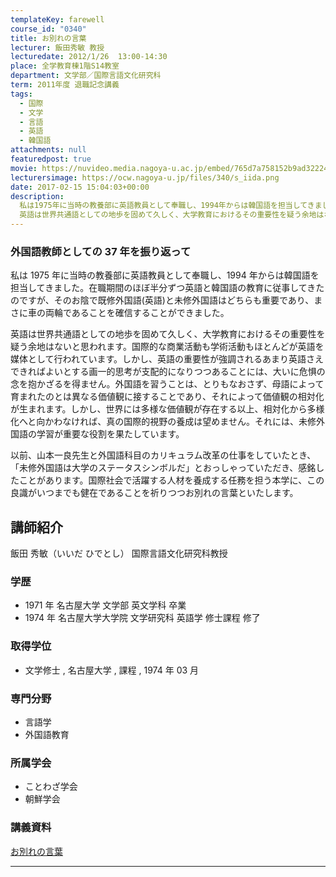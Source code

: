 ```yaml
---
templateKey: farewell
course_id: "0340"
title: お別れの言葉
lecturer: 飯田秀敏 教授
lecturedate: 2012/1/26  13:00-14:30
place: 全学教育棟1階S14教室
department: 文学部／国際言語文化研究科
term: 2011年度 退職記念講義
tags:
  - 国際
  - 文学
  - 言語
  - 英語
  - 韓国語
attachments: null
featuredpost: true
movie: https://nuvideo.media.nagoya-u.ac.jp/embed/765d7a758152b9ad322249665d543ab307e7a170
lecturersimage: https://ocw.nagoya-u.jp/files/340/s_iida.png
date: 2017-02-15 15:04:03+00:00
description:
  私は1975年に当時の教養部に英語教員として奉職し、1994年からは韓国語を担当してきました。在職期間のほぼ半分ずつ英語と韓国語の教育に従事してきたのですが、そのお陰で既修外国語(英語)と未修外国語はどちらも重要であり、まさに車の両輪であることを確信することができました。
  英語は世界共通語としての地歩を固めて久しく、大学教育におけるその重要性を疑う余地はないと思われます。国際的な商業活動も ....
---
```


### 外国語教師としての 37 年を振り返って

私は 1975 年に当時の教養部に英語教員として奉職し、1994 年からは韓国語を担当してきました。在職期間のほぼ半分ずつ英語と韓国語の教育に従事してきたのですが、そのお陰で既修外国語(英語)と未修外国語はどちらも重要であり、まさに車の両輪であることを確信することができました。

英語は世界共通語としての地歩を固めて久しく、大学教育におけるその重要性を疑う余地はないと思われます。国際的な商業活動も学術活動もほとんどが英語を媒体として行われています。しかし、英語の重要性が強調されるあまり英語さえできればよいとする画一的思考が支配的になりつつあることには、大いに危惧の念を抱かざるを得ません。外国語を習うことは、とりもなおさず、母語によって育まれたのとは異なる価値観に接することであり、それによって価値観の相対化が生まれます。しかし、世界には多様な価値観が存在する以上、相対化から多様化へと向かわなければ、真の国際的視野の養成は望めません。それには、未修外国語の学習が重要な役割を果たしています。

以前、山本一良先生と外国語科目のカリキュラム改革の仕事をしていたとき、「未修外国語は大学のステータスシンボルだ」とおっしゃっていただき、感銘したことがあります。国際社会で活躍する人材を養成する任務を担う本学に、この良識がいつまでも健在であることを祈りつつお別れの言葉といたします。

## 講師紹介

飯田 秀敏（いいだ ひでとし） 国際言語文化研究科教授

### 学歴

- 1971 年 名古屋大学 文学部 英文学科 卒業
- 1974 年 名古屋大学大学院 文学研究科 英語学 修士課程 修了

### 取得学位

- 文学修士 , 名古屋大学 , 課程 , 1974 年 03 月

### 専門分野

- 言語学
- 外国語教育

### 所属学会

- ことわざ学会
- 朝鮮学会

### 講義資料

[お別れの言葉](https://ocw.nagoya-u.jp/files/340/H23iida.pdf)

---
